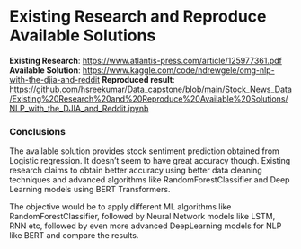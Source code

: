 # Existing Research and Reproduce Available Solutions
**Existing Research**: https://www.atlantis-press.com/article/125977361.pdf
**Available Solution**: https://www.kaggle.com/code/ndrewgele/omg-nlp-with-the-djia-and-reddit
**Reproduced result**: https://github.com/hsreekumar/Data_capstone/blob/main/Stock_News_Data/Existing%20Research%20and%20Reproduce%20Available%20Solutions/NLP_with_the_DJIA_and_Reddit.ipynb

###  Conclusions
The available solution provides stock sentiment prediction obtained from Logistic regression. It doesn’t seem to have great accuracy though. Existing research claims to obtain better accuracy using better data cleaning techniques and advanced algorithms like RandomForestClassifier and Deep Learning models using BERT Transformers.

The objective would be to apply different ML algorithms like RandomForestClassifier, followed by Neural Network models like LSTM, RNN etc, followed by even more advanced DeepLearning models for NLP like BERT and compare the results.
